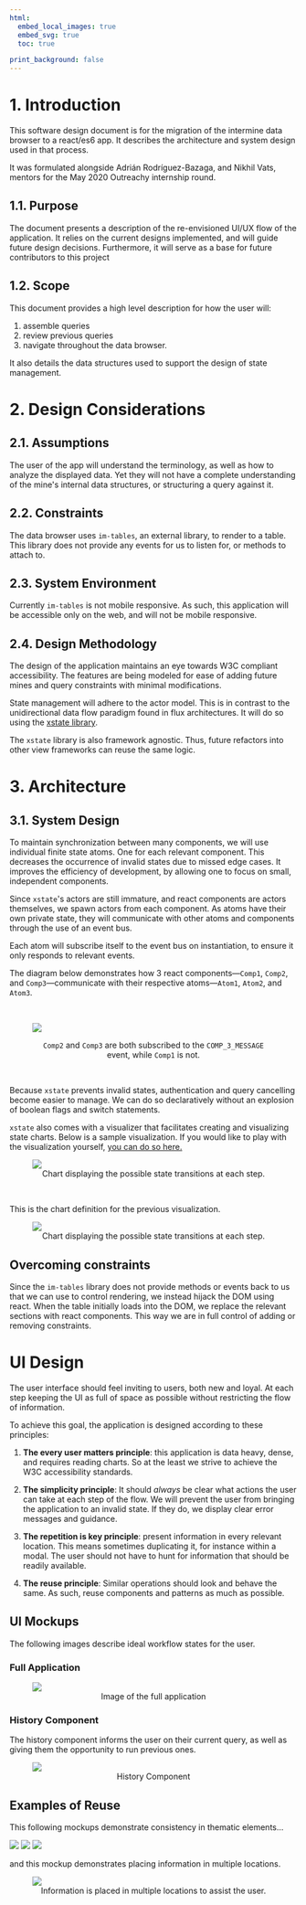 ```yaml
---
html:
  embed_local_images: true
  embed_svg: true
  toc: true

print_background: false
---
```

<link rel="stylesheet" href="css/lightbox.css">
<script type="text/javascript" src="js/lightbox.js"></script>
  
  
#  1. Introduction
  
  
This software  design document is for the migration of the intermine data browser to a react/es6 app. It describes the architecture and system design used in that process.

It was formulated alongside Adrián Rodríguez-Bazaga, and Nikhil Vats, mentors for the May 2020 Outreachy internship round.
  
##  1.1. Purpose
  
  
The document presents a description of the re-envisioned UI/UX flow of the application. It relies on the current designs implemented, and will guide future design decisions. Furthermore, it will serve as a base for future contributors to this project
  
  
##  1.2. Scope
  
  
This document provides a high level description for how the user will:

1. assemble queries
2. review previous queries
3. navigate throughout the data browser.
  
It also details the data structures used to support the design of state management.
  
#  2. Design Considerations
  
  
##  2.1. Assumptions
  
The user of the app will understand the terminology, as well as how to analyze the displayed data. Yet they will not have a complete understanding of the mine's internal data structures, or structuring a query against it.
  
##  2.2. Constraints
  
  
The data browser uses `im-tables`, an external library, to render to a table. This library does not provide any events for us to listen for, or methods to attach to.
  
##  2.3. System Environment
  
  
Currently `im-tables` is not mobile responsive. As such, this application will be accessible only on the web, and will not be mobile responsive.
  
##  2.4. Design Methodology
  
The design of the application maintains an eye towards W3C compliant accessibility. The features are being modeled for ease of adding future mines and query constraints with minimal modifications.

State management will adhere to the actor model. This is in contrast to the unidirectional data flow paradigm found in flux architectures. It will do so using the [xstate library](https://xstate.js.org/docs/ ).

The `xstate` library is also framework agnostic. Thus, future refactors into other view frameworks can reuse the same logic.
  
#  3. Architecture
  
  
##  3.1. System Design
  
  
To maintain synchronization between many components, we will use individual finite state atoms. One for each relevant component. This decreases the occurrence of invalid states due to missed edge cases. It improves the efficiency of development, by allowing one to focus on small, independent components.
  
Since `xstate`'s actors are still immature, and react components are actors themselves, we spawn actors from each component. As atoms have their own private state, they will communicate with other atoms and components through the use of an event bus.
  
Each atom will subscribe itself to the event bus on instantiation, to ensure it only responds to relevant events.
  
The diagram below demonstrates how 3 react components—`Comp1`, `Comp2`, and `Comp3`—communicate with their respective atoms—`Atom1`, `Atom2`, and `Atom3`.
  
  
</br>
  
<figure class="zoom">
   <img src="assets//event_bus_diagram.svg" >
   <figcaption style="width: 100%; text-align: center">
  
   `Comp2` and `Comp3` are both subscribed to the `COMP_3_MESSAGE` event, while `Comp1` is not.
   </figcaption>
</figure>
  
</br>
  
Because `xstate` prevents invalid states, authentication and query cancelling become easier to manage. We can do so declaratively without an explosion of boolean flags and switch statements.
  
`xstate` also comes with a visualizer that facilitates creating and visualizing state charts. Below is a sample visualization. If you would like to play with the visualization yourself, [you can do so here.](https://xstate.js.org/viz/?gist=dae4d6f6837d193ed2149e2e4515e206 )
  
  
<figure class="zoom">
   <img src="assets//chart_viz.png">
   <figcaption style="width: 100%; text-align: center">
   Chart displaying the possible state transitions at each step.
   </figcaption>
</figure>
  
</br>
  
This is the chart definition for the previous visualization.
  
<figure>
   <img src="assets//queryBuilder.png">
   <figcaption style="width: 100%; text-align: center">
   Chart displaying the possible state transitions at each step.
   </figcaption>
</figure>

## Overcoming constraints

Since the `im-tables` library does not provide methods or events back to us that we can use to control rendering, we instead hijack the DOM using react. When the table initially loads into the DOM, we replace the relevant sections with react components. This way we are in full control of adding or removing constraints.
  
#  UI Design
  
  
The user interface should feel inviting to users, both new and loyal. At each step keeping the UI as full of space as possible without restricting the flow of information.
  
To achieve this goal, the application is designed according to these principles:
  
1. **The every user matters principle**:  this application is data heavy, dense, and requires reading charts. So at the least we strive to achieve the W3C accessibility standards.


2. **The simplicity principle**: It should *always* be clear what actions the user can take at each step of the flow. We will prevent the user from bringing the application to an invalid state. If they do, we display clear error messages and guidance.
  
3. **The repetition is key principle**: present information in every relevant location. This means sometimes duplicating it, for instance within a modal. The user should not have to hunt for information that should be readily available.
  
4. **The reuse principle**: Similar operations should look and behave the same. As such, reuse components and patterns as much as possible. 
  
##  UI Mockups
  
  
The following images describe ideal workflow states for the user.
  
###  Full Application
  
<figure class="zoom">
   <img src="assets//mock_ups/full_app.png">
   <figcaption style="width: 100%; text-align: center">
   Image of the full application
   </figcaption>
</figure>
  
###  History Component
  
  
The history component informs the user on their current query, as well as giving them the opportunity to run previous ones.
  
<figure class="zoom">
   <img src="assets//mock_ups/view_all_pop_up.png">
   <figcaption style="width: 100%; text-align: center">
   History Component
   </figcaption>
</figure>
  
##  Examples of Reuse
  
  
This following mockups demonstrate consistency in thematic elements...
  
<img src="assets//mock_ups/organisms.png" class="zoom">
<img src="assets//mock_ups/expressions.png" class="zoom">
<img src="assets//mock_ups/protein name.png" class="zoom">

  
</br>
  
  
and this mockup demonstrates placing information in multiple locations.
<figure class="zoom">
   <img src="assets//mock_ups/repetitive_info.png">
   <figcaption style="width: 100%; text-align: center">
   Information is placed in multiple locations to assist the user.
   </figcaption>
</figure>
  